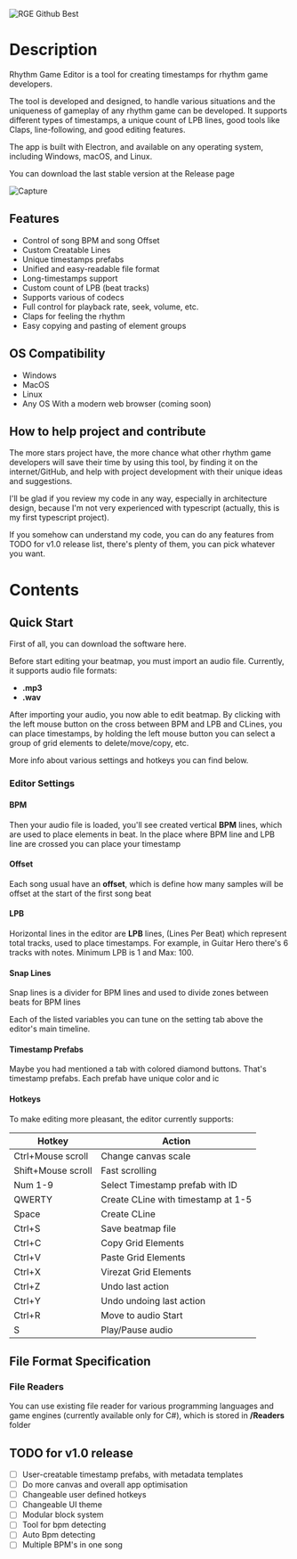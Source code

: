 ![RGE Github Best](https://user-images.githubusercontent.com/46647517/116629762-a7a9b580-a95a-11eb-8b7a-c3e92264b35b.png)

# Description
Rhythm Game Editor is a tool for creating timestamps for rhythm game developers.


The tool is developed and designed, to handle various situations and the uniqueness of gameplay of any rhythm game can be developed. It supports different types of timestamps, a unique count of LPB lines, good tools like Claps, line-following, and good editing features.


The app is built with Electron, and available on any operating system, including Windows, macOS, and Linux.


You can download the last stable version at the Release page

![Capture](https://user-images.githubusercontent.com/46647517/116630699-60bcbf80-a95c-11eb-9054-cf4a957610df.PNG)

## Features
* Control of song BPM and song Offset
* Custom Creatable Lines
* Unique timestamps prefabs
* Unified and easy-readable file format
* Long-timestamps support
* Custom count of LPB (beat tracks)
* Supports various of codecs
* Full control for playback rate, seek, volume, etc.
* Claps for feeling the rhythm
* Easy copying and pasting of element groups

## OS Compatibility
* Windows
* MacOS
* Linux
* Any OS With a modern web browser (coming soon)

## How to help project and contribute
The more stars project have, the more chance what other rhythm game developers will save their time by using this tool, by finding it on the internet/GitHub, and help with 
project development with their unique ideas and suggestions.

I'll be glad if you review my code in any way, especially in architecture design,
because I'm not very experienced with typescript (actually, this is my first typescript project).  

If you somehow can understand my code, you can do any features from TODO for v1.0 release list, there's plenty of them, you can pick whatever you want.

# Contents

## Quick Start
First of all, you can download the software here.


Before start editing your beatmap, you must import an audio file. Currently, it supports audio file formats:
* **.mp3** 
* **.wav** 

After importing your audio, you now able to edit beatmap.
By clicking with the left mouse button on the cross between BPM and LPB and CLines, you can place timestamps, by holding the left mouse button you can select a group of grid elements to delete/move/copy, etc. 

More info about various settings and hotkeys you can find below.

### Editor Settings
#### BPM 
Then your audio file is loaded, you'll see created vertical **BPM** lines, which are used to place elements in beat. In the place where BPM line and LPB line are crossed
you can place your timestamp

#### Offset
Each song usual have an **offset**, which is define how many samples will be offset at the start of the first song beat

#### LPB
Horizontal lines in the editor are **LPB** lines, (Lines Per Beat) which represent total tracks, used to place timestamps. For example, in Guitar Hero there's
6 tracks with notes. Minimum LPB is 1 and Max: 100.

#### Snap Lines
Snap lines is a divider for BPM lines and used to divide zones between beats for BPM lines

Each of the listed variables you can tune on the setting tab above the editor's main timeline.

#### Timestamp Prefabs
Maybe you had mentioned a tab with colored diamond buttons. That's timestamp prefabs. Each prefab have unique color and ic

#### Hotkeys 
To make editing more pleasant, the editor currently supports: 

Hotkey | Action
-------|-------
Ctrl+Mouse scroll | Change canvas scale
Shift+Mouse scroll | Fast scrolling
Num 1-9 | Select Timestamp prefab with ID
QWERTY | Create CLine with timestamp at 1-5
Space | Create CLine
Ctrl+S | Save beatmap file
Ctrl+C | Copy Grid Elements
Ctrl+V | Paste Grid Elements
Ctrl+X | Virezat Grid Elements
Ctrl+Z | Undo last action
Ctrl+Y | Undo undoing last action
Ctrl+R | Move to audio Start
S | Play/Pause audio



## File Format Specification


### File Readers
You can use existing file reader for various programming languages and game engines (currently available only for C#), which is stored in **/Readers** folder

## TODO for v1.0 release
- [ ] User-creatable timestamp prefabs, with metadata templates
- [ ] Do more canvas and overall app optimisation
- [ ] Changeable user defined hotkeys
- [ ] Changeable UI theme 
- [ ] Modular block system
- [ ] Tool for bpm detecting
- [ ] Auto Bpm detecting
- [ ] Multiple BPM's in one song
